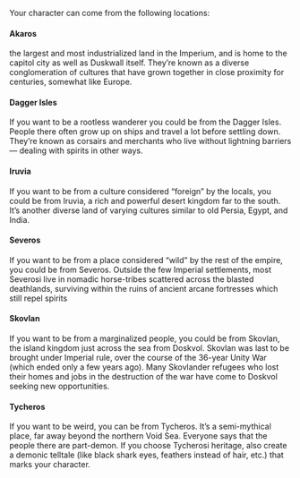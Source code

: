 Your character can come from the following locations:

#### Akaros
the largest and most industrialized land in the Imperium, and is home to the capitol city as well as Duskwall itself. They’re known as a diverse conglomeration of cultures that have grown together in close proximity for centuries, somewhat like Europe.

#### Dagger Isles
If you want to be a rootless wanderer you could be from the Dagger Isles. People there often grow up on ships and travel a lot before settling down. They’re known as corsairs and merchants who live without lightning barriers— dealing with spirits in other ways.

#### Iruvia
If you want to be from a culture considered “foreign” by the locals, you could
be from Iruvia, a rich and powerful desert kingdom far to the south. It’s
another diverse land of varying cultures similar to old Persia, Egypt, and India.

#### Severos
If you want to be from a place considered “wild” by the rest of the empire, you
could be from Severos. Outside the few Imperial settlements, most Severosi
live in nomadic horse-tribes scattered across the blasted deathlands, surviving
within the ruins of ancient arcane fortresses which still repel spirits

#### Skovlan
If you want to be from a marginalized people, you could be from Skovlan,
the island kingdom just across the sea from Doskvol. Skovlan was last to be
brought under Imperial rule, over the course of the 36-year Unity War (which
ended only a few years ago). Many Skovlander refugees who lost their homes
and jobs in the destruction of the war have come to Doskvol seeking new
opportunities.

#### Tycheros
If you want to be weird, you can be from Tycheros. It’s a semi-mythical place,
far away beyond the northern Void Sea. Everyone says that the people there
are part-demon. If you choose Tycherosi heritage, also create a demonic telltale
(like black shark eyes, feathers instead of hair, etc.) that marks your character.